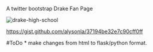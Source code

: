 A twitter bootstrap Drake Fan Page

![drake-high-school](https://f.cloud.github.com/assets/2623954/1952363/dc2f5e8a-81a4-11e3-88f1-0d9939e486e1.png)

https://gist.github.com/alysonla/37194be32e7c90cff0ff

#ToDo
	* make changes from html to flask/python format.